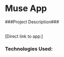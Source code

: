 
<h1>Muse App</h1>



###Project Description### <br><br>




[Direct link to app:]


<h3>Technologies Used:</h3>